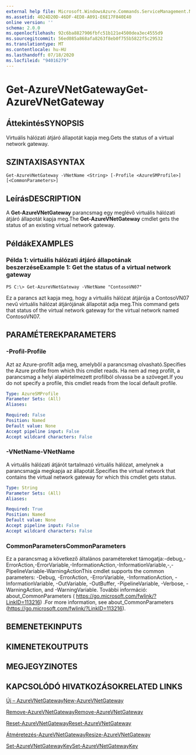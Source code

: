 ```yaml
---
external help file: Microsoft.WindowsAzure.Commands.ServiceManagement.Network.dll-Help.xml
ms.assetid: 4024D20D-46DF-4ED8-A091-E6E17F840E40
online version: ''
schema: 2.0.0
ms.openlocfilehash: 92c6ba8827906fbfc51b121e4500dea3ec4555d9
ms.sourcegitcommit: 56ed085a868afa8263f8eb0f755b5822f5c29532
ms.translationtype: MT
ms.contentlocale: hu-HU
ms.lasthandoff: 07/18/2020
ms.locfileid: "94016279"
---
```

# <span data-ttu-id="c9a72-101">Get-AzureVNetGateway</span><span class="sxs-lookup"><span data-stu-id="c9a72-101">Get-AzureVNetGateway</span></span>

## <span data-ttu-id="c9a72-102">Áttekintés</span><span class="sxs-lookup"><span data-stu-id="c9a72-102">SYNOPSIS</span></span>
<span data-ttu-id="c9a72-103">Virtuális hálózati átjáró állapotát kapja meg.</span><span class="sxs-lookup"><span data-stu-id="c9a72-103">Gets the status of a virtual network gateway.</span></span>

## <span data-ttu-id="c9a72-104">SZINTAXISA</span><span class="sxs-lookup"><span data-stu-id="c9a72-104">SYNTAX</span></span>

```
Get-AzureVNetGateway -VNetName <String> [-Profile <AzureSMProfile>] [<CommonParameters>]
```

## <span data-ttu-id="c9a72-105">Leírás</span><span class="sxs-lookup"><span data-stu-id="c9a72-105">DESCRIPTION</span></span>
<span data-ttu-id="c9a72-106">A **Get-AzureVNetGateway** parancsmag egy meglévő virtuális hálózati átjáró állapotát kapja meg.</span><span class="sxs-lookup"><span data-stu-id="c9a72-106">The **Get-AzureVNetGateway** cmdlet gets the status of an existing virtual network gateway.</span></span>

## <span data-ttu-id="c9a72-107">Példák</span><span class="sxs-lookup"><span data-stu-id="c9a72-107">EXAMPLES</span></span>

### <span data-ttu-id="c9a72-108">Példa 1: virtuális hálózati átjáró állapotának beszerzése</span><span class="sxs-lookup"><span data-stu-id="c9a72-108">Example 1: Get the status of a virtual network gateway</span></span>
```
PS C:\> Get-AzureVNetGateway -VNetName "ContosoVN07"
```

<span data-ttu-id="c9a72-109">Ez a parancs azt kapja meg, hogy a virtuális hálózat átjárója a ContosoVN07 nevű virtuális hálózat átjárójának állapotát adja meg.</span><span class="sxs-lookup"><span data-stu-id="c9a72-109">This command gets that status of the virtual network gateway for the virtual network named ContosoVN07.</span></span>

## <span data-ttu-id="c9a72-110">PARAMÉTEREK</span><span class="sxs-lookup"><span data-stu-id="c9a72-110">PARAMETERS</span></span>

### <span data-ttu-id="c9a72-111">-Profil</span><span class="sxs-lookup"><span data-stu-id="c9a72-111">-Profile</span></span>
<span data-ttu-id="c9a72-112">Azt az Azure-profilt adja meg, amelyből a parancsmag olvasható.</span><span class="sxs-lookup"><span data-stu-id="c9a72-112">Specifies the Azure profile from which this cmdlet reads.</span></span> <span data-ttu-id="c9a72-113">Ha nem ad meg profilt, a parancsmag a helyi alapértelmezett profilból olvassa be a szöveget.</span><span class="sxs-lookup"><span data-stu-id="c9a72-113">If you do not specify a profile, this cmdlet reads from the local default profile.</span></span>

```yaml
Type: AzureSMProfile
Parameter Sets: (All)
Aliases: 

Required: False
Position: Named
Default value: None
Accept pipeline input: False
Accept wildcard characters: False
```

### <span data-ttu-id="c9a72-114">-VNetName</span><span class="sxs-lookup"><span data-stu-id="c9a72-114">-VNetName</span></span>
<span data-ttu-id="c9a72-115">A virtuális hálózati átjárót tartalmazó virtuális hálózat, amelynek a parancsmagja megkapja az állapotát.</span><span class="sxs-lookup"><span data-stu-id="c9a72-115">Specifies the virtual network that contains the virtual network gateway for which this cmdlet gets status.</span></span>

```yaml
Type: String
Parameter Sets: (All)
Aliases: 

Required: True
Position: Named
Default value: None
Accept pipeline input: False
Accept wildcard characters: False
```

### <span data-ttu-id="c9a72-116">CommonParameters</span><span class="sxs-lookup"><span data-stu-id="c9a72-116">CommonParameters</span></span>
<span data-ttu-id="c9a72-117">Ez a parancsmag a következő általános paramétereket támogatja:-debug,-ErrorAction,-ErrorVariable,-InformationAction,-InformationVariable,-,-PipelineVariable-WarningAction</span><span class="sxs-lookup"><span data-stu-id="c9a72-117">This cmdlet supports the common parameters: -Debug, -ErrorAction, -ErrorVariable, -InformationAction, -InformationVariable, -OutVariable, -OutBuffer, -PipelineVariable, -Verbose, -WarningAction, and -WarningVariable.</span></span> <span data-ttu-id="c9a72-118">További információ: about_CommonParameters ( https://go.microsoft.com/fwlink/?LinkID=113216) .</span><span class="sxs-lookup"><span data-stu-id="c9a72-118">For more information, see about_CommonParameters (https://go.microsoft.com/fwlink/?LinkID=113216).</span></span>

## <span data-ttu-id="c9a72-119">BEMENETEK</span><span class="sxs-lookup"><span data-stu-id="c9a72-119">INPUTS</span></span>

## <span data-ttu-id="c9a72-120">KIMENETEK</span><span class="sxs-lookup"><span data-stu-id="c9a72-120">OUTPUTS</span></span>

## <span data-ttu-id="c9a72-121">MEGJEGYZI</span><span class="sxs-lookup"><span data-stu-id="c9a72-121">NOTES</span></span>

## <span data-ttu-id="c9a72-122">KAPCSOLÓDÓ HIVATKOZÁSOK</span><span class="sxs-lookup"><span data-stu-id="c9a72-122">RELATED LINKS</span></span>

[<span data-ttu-id="c9a72-123">Új – AzureVNetGateway</span><span class="sxs-lookup"><span data-stu-id="c9a72-123">New-AzureVNetGateway</span></span>](./New-AzureVNetGateway.md)

[<span data-ttu-id="c9a72-124">Remove-AzureVNetGateway</span><span class="sxs-lookup"><span data-stu-id="c9a72-124">Remove-AzureVNetGateway</span></span>](./Remove-AzureVNetGateway.md)

[<span data-ttu-id="c9a72-125">Reset-AzureVNetGateway</span><span class="sxs-lookup"><span data-stu-id="c9a72-125">Reset-AzureVNetGateway</span></span>](./Reset-AzureVNetGateway.md)

[<span data-ttu-id="c9a72-126">Átméretezés-AzureVNetGateway</span><span class="sxs-lookup"><span data-stu-id="c9a72-126">Resize-AzureVNetGateway</span></span>](./Resize-AzureVNetGateway.md)

[<span data-ttu-id="c9a72-127">Set-AzureVNetGatewayKey</span><span class="sxs-lookup"><span data-stu-id="c9a72-127">Set-AzureVNetGatewayKey</span></span>](./Set-AzureVNetGatewayKey.md)


